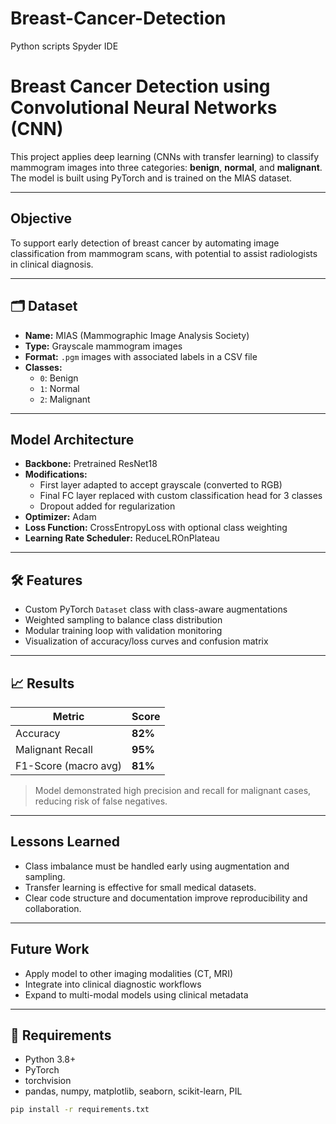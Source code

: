 # Breast-Cancer-Detection
Python scripts Spyder IDE
# Breast Cancer Detection using Convolutional Neural Networks (CNN)

This project applies deep learning (CNNs with transfer learning) to classify mammogram images into three categories: **benign**, **normal**, and **malignant**. The model is built using PyTorch and is trained on the MIAS dataset.

---

## Objective

To support early detection of breast cancer by automating image classification from mammogram scans, with potential to assist radiologists in clinical diagnosis.

---

## 🗂 Dataset

- **Name:** MIAS (Mammographic Image Analysis Society)
- **Type:** Grayscale mammogram images
- **Format:** `.pgm` images with associated labels in a CSV file
- **Classes:**
  - `0`: Benign
  - `1`: Normal
  - `2`: Malignant

---

## Model Architecture

- **Backbone:** Pretrained ResNet18
- **Modifications:**
  - First layer adapted to accept grayscale (converted to RGB)
  - Final FC layer replaced with custom classification head for 3 classes
  - Dropout added for regularization
- **Optimizer:** Adam
- **Loss Function:** CrossEntropyLoss with optional class weighting
- **Learning Rate Scheduler:** ReduceLROnPlateau

---

## 🛠 Features

- Custom PyTorch `Dataset` class with class-aware augmentations
- Weighted sampling to balance class distribution
- Modular training loop with validation monitoring
- Visualization of accuracy/loss curves and confusion matrix

---

## 📈 Results

| Metric      | Score     |
|-------------|-----------|
| Accuracy    | **82%**   |
| Malignant Recall | **95%** |
| F1-Score (macro avg) | **81%** |

> Model demonstrated high precision and recall for malignant cases, reducing risk of false negatives.

---

## Lessons Learned

- Class imbalance must be handled early using augmentation and sampling.
- Transfer learning is effective for small medical datasets.
- Clear code structure and documentation improve reproducibility and collaboration.

---

## Future Work

- Apply model to other imaging modalities (CT, MRI)
- Integrate into clinical diagnostic workflows
- Expand to multi-modal models using clinical metadata

---

## 🧪 Requirements

- Python 3.8+
- PyTorch
- torchvision
- pandas, numpy, matplotlib, seaborn, scikit-learn, PIL

```bash
pip install -r requirements.txt
